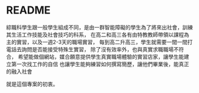 # README

綜職科學生跟一般學生組成不同，是由一群智能障礙的學生為了將來出社會，訓練其生活工作技能及社會技巧的科系，
在高二和高三各有由特教教師帶領以課程為主的實習，以及一週2-3天的職場實習，
每到高二升高三，學生就需要一間一間打電話去詢問是否能接受特殊生實習，
除了沒有效率外，也與真實求職職場不符合，
希望能做個網站，媒合願意提供學生真實職場體驗的實習店家，讓學生能建立第一次找工作的自信
也讓學生能夠練習如何撰寫簡歷，讓他們畢業後，能真正的融入社會

就是這個專案的初衷。

